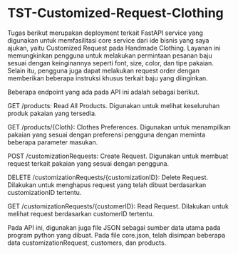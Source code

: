 # TST-Customized-Request-Clothing

Tugas berikut merupakan deployment terkait FastAPI service yang digunakan untuk memfasilitasi core service dari ide bisnis yang saya ajukan, yaitu Customized Request pada Handmade Clothing. Layanan ini memungkinkan pengguna untuk melakukan permintaan pesanan baju sesuai dengan keinginannya seperti font, size, color, dan tipe pakaian. Selain itu, pengguna juga dapat melakukan request order dengan memberikan beberapa instruksi khusus terkait baju yang diinginkan. 

Beberapa endpoint yang ada pada API ini adalah sebagai berikut.

GET /products: Read All Products. Digunakan untuk melihat keseluruhan produk pakaian yang tersedia.

GET /products/{Cloth}: Clothes Preferences. Digunakan untuk menampilkan pakaian yang sesuai dengan preferensi pengguna dengan meminta beberapa parameter masukan.

POST /customizationRequests: Create Request. Digunakan untuk membuat request terkait pakaian yang sesuai dengan pengguna.

DELETE /customizationRequests/{customizationID}: Delete Request. Dilakukan untuk menghapus request yang telah dibuat berdasarkan customizationID tertentu.

GET /customizationRequests/{customerID}: Read Request. Dilakukan untuk melihat request berdasarkan customerID tertentu.

Pada API ini, digunakan juga file JSON sebagai sumber data utama pada program python yang dibuat. Pada file core.json, telah disimpan beberapa data customizationRequest, customers, dan products.

